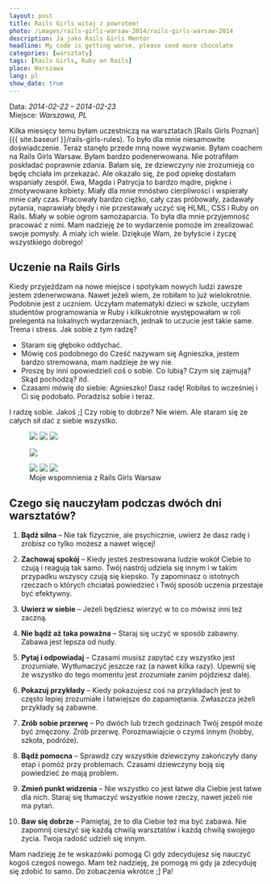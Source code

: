 ```yaml
---
layout: post
title: Rails Girls witaj z powrotem!
photo: /images/rails-girls-warsaw-2014/rails-girls-warsaw-2014
description: Ja jako Rails Girls Mentor
headline: My code is getting worse, please send more chocolate
categories: [warsztaty]
tags: [Rails Girls, Ruby on Rails]
place: Warszawa
lang: pl
show_date: true
---
```


Data: *2014-02-22 – 2014-02-23*<br>
Miejsce: *Warszawa, PL*

Kilka miesięcy temu byłam uczestniczą na warsztatach [Rails Girls Poznań]({{ site.baseurl }}/rails-girls-rules). To było dla mnie niesamowite doświadczenie. Teraz stanęło przede mną nowe wyzwanie. Byłam coachem na Rails Girls Warsaw. Byłam bardzo podenerwowana. Nie potrafiłam poskładać poprawnie zdania. Bałam się, że dziewczyny nie zrozumieją co będę chciała im przekazać. Ale okazało się, że pod opiekę dostałam wspaniały zespół. Ewa, Magda i Patrycja to bardzo mądre, piękne i zmotywowane kobiety. Miały dla mnie mnóstwo cierpliwości i wspierały mnie cały czas. Pracowały bardzo ciężko, cały czas próbowały, zadawały pytania, naprawiały błędy i nie przestawały uczyć się HLML, CSS i Ruby on Rails. Miały w sobie ogrom samozaparcia. To była dla mnie przyjemność pracować z nimi. Mam nadzieję że to wydarzenie pomoże im zrealizować swoje pomysły. A miały ich wiele. Dziękuje Wam, że byłyście i życzę wszystkiego dobrego!

## Uczenie na Rails Girls

Kiedy przyjeżdżam na nowe miejsce i spotykam nowych ludzi zawsze jestem zdenerwowana. Nawet jeżeli wiem, że robiłam to już wielokrotnie. Podobnie jest z uczniem. Uczyłam matematyki dzieci w szkole, uczyłam studentów programowania w Ruby i kilkukrotnie występowałam w roli prelegenta na lokalnych wydarzeniach, jednak to uczucie jest takie same. Trema i stress. Jak sobie z tym radzę?

- Staram się głęboko oddychać.
- Mówię coś podobnego do Cześć nazywam się Agnieszka, jestem bardzo stremowana, mam nadzieje że wy nie.
- Proszę by inni opowiedzieli coś o sobie. Co lubią? Czym się zajmują? Skąd pochodzą? itd.
- Czasami mówię do siebie: Agnieszko! Dasz radę! Robiłaś to wcześniej i Ci się podobało. Poradzisz sobie i teraz.

I radzę sobie. Jakoś ;]
Czy robię to dobrze? Nie wiem. Ale staram się ze całych sił dać z siebie wszystko.

<figure class="third">
  <a href="{{ site.baseurl_root }}/images/rails-girls-warsaw-2014/learning.jpg"><img src="{{ site.baseurl_root }}/images/rails-girls-warsaw-2014/learning.jpg"></a>
  <a href="{{ site.baseurl_root }}/images/rails-girls-warsaw-2014/food.jpg"><img src="{{ site.baseurl_root }}/images/rails-girls-warsaw-2014/food.jpg"></a>
  <a href="{{ site.baseurl_root }}/images/rails-girls-warsaw-2014/learning2.jpg"><img src="{{ site.baseurl_root }}/images/rails-girls-warsaw-2014/learning2.jpg"></a>
</figure>
<figure>
  <a href="{{ site.baseurl_root }}/images/rails-girls-warsaw-2014/all.jpg"><img src="{{ site.baseurl_root }}/images/rails-girls-warsaw-2014/all.jpg"></a>
</figure>
<figure class="third">
  <a href="{{ site.baseurl_root }}/images/rails-girls-warsaw-2014/mentors.jpg"><img src="{{ site.baseurl_root }}/images/rails-girls-warsaw-2014/mentors.jpg"></a>
  <a href="{{ site.baseurl_root }}/images/rails-girls-warsaw-2014/pictures.jpg"><img src="{{ site.baseurl_root }}/images/rails-girls-warsaw-2014/pictures.jpg"></a>
  <a href="{{ site.baseurl_root }}/images/rails-girls-warsaw-2014/team.jpg"><img src="{{ site.baseurl_root }}/images/rails-girls-warsaw-2014/team.jpg"></a>
  <figcaption>Moje wspomnienia z Rails Girls Warsaw</figcaption>
</figure>

## Czego się nauczyłam podczas dwóch dni warsztatów?

1. **Bądź silna** – Nie tak fizycznie, ale psychicznie, uwierz że dasz radę i zrobisz co tylko możesz a nawet więcej!

2. **Zachowaj spokój** – Kiedy jesteś zestresowana ludzie wokół Ciebie to czują i reagują tak samo. Twój nastrój udziela się innym i w takim przypadku wszyscy czują się kiepsko. Ty zapominasz o istotnych rzeczach o których chciałaś powiedzieć i Twój sposób uczenia przestaje być efektywny.

3. **Uwierz w siebie** – Jeżeli będziesz wierzyć w to co mówisz inni też zaczną.

4. **Nie bądź aż taka poważna** – Staraj się uczyć w sposób zabawny. Zabawa jest lepsza od nudy.

5. **Pytaj i odpowiadaj** – Czasami musisz zapytać czy wszystko jest zrozumiałe. Wytłumaczyć jeszcze raz (a nawet kilka razy). Upewnij się że wszystko do tego momentu jest zrozumiałe zanim pójdziesz dalej.

6. **Pokazuj przykłady** – Kiedy pokazujesz coś na przykładach jest to często lepiej zrozumiałe i łatwiejsze do zapamiętania. Zwłaszcza jeżeli przykłady są zabawne.

7. **Zrób sobie przerwę** – Po dwóch lub trzech godzinach Twój zespół może być zmęczony. Zrób przerwę. Porozmawiajcie o czymś innym (hobby, szkoła, podróże).

8. **Bądź pomocna** – Sprawdź czy wszystkie dziewczyny zakończyły dany etap i pomóż przy problemach. Czasami dziewczyny boją się powiedzieć że mają problem.

9. **Zmień punkt widzenia** – Nie wszystko co jest łatwe dla Ciebie jest łatwe dla nich. Staraj się tłumaczyć wszystkie nowe rzeczy, nawet jeżeli nie ma pytań.

10. **Baw się dobrze** – Pamiętaj, że to dla Ciebie też ma być zabawa. Nie zapomnij cieszyć się każdą chwilą warsztatów i każdą chwilą swojego życia. Twoja radość udzieli się innym.

Mam nadzieję że te wskazówki pomogą Ci gdy zdecydujesz się nauczyć kogoś czegoś nowego. Mam też nadzieję, że pomogą mi gdy ja zdecyduję się zdobić to samo.
Do zobaczenia wkrótce ;] Pa!

